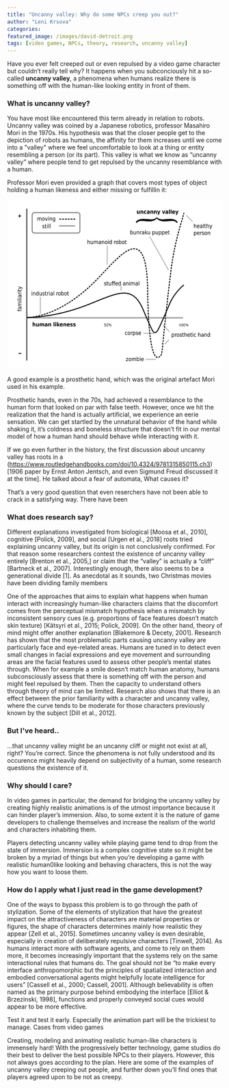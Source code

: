 ```yaml
---
title: "Uncanny valley: Why do some NPCs creep you out?"
author: "Leni Krsova"
categories: 
featured_image: /images/david-detroit.png
tags: [video games, NPCs, theory, research, uncanny valley]
---
```


Have you ever felt creeped out or even repulsed by a video game character but couldn’t really tell why? It happens when you subconciously hit a so-called **uncanny valley**, a phenomena when humans realize there is something off with the human-like looking entity in front of them.

### What is uncanny valley?
You have most like encountered this term already in relation to robots. Uncanny valley was coined by a Japanese robotics, professor Masahiro Mori in the 1970s. His hypothesis was that the closer people get to the depiction of robots as humans, the affinity for them increases until we come into a "valley" where we feel uncomfortable to look at a thing or entity resembling a person (or its part). This valley is what we know as “uncanny valley” where people tend to get repulsed by the uncanny resemblance with a human.

Professor Mori even provided a graph that covers most types of object holding a human likeness and either missing or fulfillin it:

![](/images/mori-uncanny.png)

A good example is a prosthetic hand, which was the original artefact Mori used in his example.

Prosthetic hands, even in the 70s, had achieved a resemblance to the human form that looked on par with false teeth. However, once we hit the realization that the hand is actually artificial, we experience an eerie sensation. We can get startled by the unnatural behavior of the hand while shaking it, it’s coldness and boneless structure that doesn’t fit in our mental model of how a human hand should behave while interacting with it.

If we go even further in the history, the first discussion about uncanny valley has roots in a (https://www.routledgehandbooks.com/doi/10.4324/9781315850115.ch3)[1906 paper by Ernst Anton Jentsch, and even Sigmund Freud discussed it at the time]. He talked about a fear of automata,
What causes it?

That’s a very good question that even reserchers have not been able to crack in a satisfying way. There have been

### What does research say?
Different explanations investigated from biological [Moosa et al., 2010], cognitive
[Polick, 2009], and social [Urgen et al., 2018] roots tried explaining uncanny valley, but its
origin is not conclusively confirmed. For that reason some researchers contest the existence of
uncanny valley entirely [Brenton et al., 2005,] or claim that the “valley” is actually a “cliff”
[Bartneck et al., 2007]. Interestingly enough, there also seems to be a generational divide [1]. As anecdotal as it sounds, two Christmas movies have been dividing family members

One of the approaches that aims to explain what happens when human interact with
increasingly human-like characters claims that the discomfort comes from the perceptual
mismatch hypothesis when a mismatch by inconsistent sensory cues (e.g. proportions of face
features doesn’t match skin texture) [Kätsyri et al., 2015; Polick, 2009].
On the other hand, theory of mind might offer another explanation [Blakemore & Decety,
2001]. Research has shown that the most problematic parts causing uncanny valley are
particularly face and eye-related areas. Humans are tuned in to detect even small changes in
facial expressions and eye movement and surrounding areas are the facial features used to assess
other people’s mental states through. When for example a smile doesn’t match human anatomy,
humans subconsciously assess that there is something off with the person and might feel repulsed
by them. Then the capacity to understand others through theory of mind can be limited. Research
also shows that there is an effect between the prior familiarity with a character and uncanny
valley, where the curve tends to be moderate for those characters previously known by the
subject [Dill et al., 2012].

### But I've heard..

…that uncanny valley might be an uncanny cliff or might not exist at all, right? You’re correct. Since the phenomena is not fully understood and its occurence might heavily depend on subjectivity of a human, some research questions the existence of it.

### Why should I care?
In video games in particular, the demand for bridging the uncanny valley by creating
highly realistic animations is of the utmost importance because it can hinder player’s immersion.
Also, to some extent it is the nature of game developers to challenge themselves and increase the
realism of the world and characters inhabiting them.

Players detecting uncanny valley while playing game tend to drop from the state of immersion. Immersion is a complex cognitive state so it might be broken by a myriad of things but when you’re developing a game with realistic human0like looking and behaving characters, this is not the way how you want to loose them.

### How do I apply what I just read in the game development?
One of the ways to bypass this problem is to go through the path of stylization. Some of
the elements of stylization that have the greatest impact on the attractiveness of characters are
material properties or figures, the shape of characters determines mainly how realistic they
appear [Zell et al., 2015]. Sometimes uncanny valley is even desirable, especially in creation of
deliberately repulsive characters [Tinwell, 2014].
As humans interact more with software agents, and come to rely on them more, it
becomes increasingly important that the systems rely on the same interactional rules that humans
do. The goal should not be “to make every interface anthropomorphic but the principles of spatialized interaction and embodied conversational agents might helpfully locate intelligence for
users” [Cassell et al., 2000; Cassell, 2001]. Although believability is often named as the primary
purpose behind embodying the interface [Elliot & Brzezinski, 1998], functions and properly
conveyed social cues would appear to be more effective.


Test it and test it early. Especially the animation part will be the trickiest to manage.
Cases from video games

Creating, modeling and animating realistic human-like characters is immensely hard! With the progressively better technology, game studios do their best to deliver the best possible NPCs to their players. However, this not always goes according to the plan. Here are some of the examples of uncanny valley creeping out people, and further down you’ll find ones that players agreed upon to be not as creepy.
